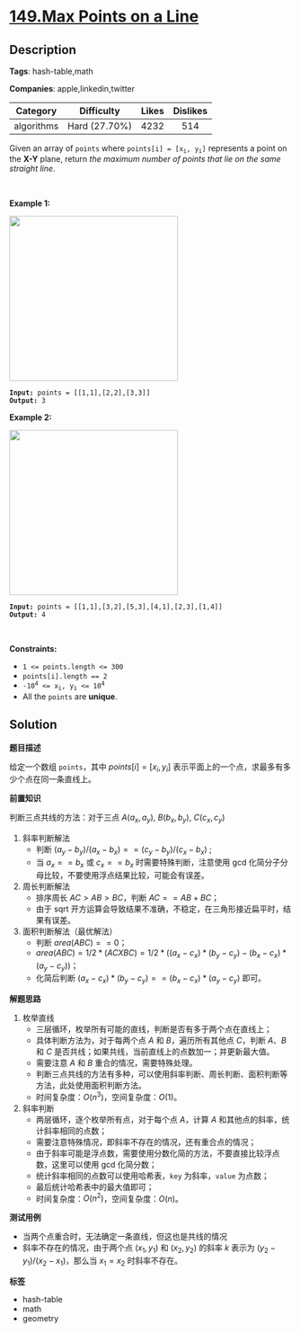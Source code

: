 # [149.Max Points on a Line](https://leetcode.com/problems/max-points-on-a-line/description/)

## Description

**Tags**: hash-table,math

**Companies**: apple,linkedin,twitter

|  Category  |  Difficulty   | Likes | Dislikes |
| :--------: | :-----------: | :---: | :------: |
| algorithms | Hard (27.70%) | 4232  |   514    |

<p>Given an array of <code>points</code> where <code>points[i] = [x<sub>i</sub>, y<sub>i</sub>]</code> represents a point on the <strong>X-Y</strong> plane, return <em>the maximum number of points that lie on the same straight line</em>.</p>
<p>&nbsp;</p>
<p><strong class="example">Example 1:</strong></p>
<img alt="" src="https://assets.leetcode.com/uploads/2021/02/25/plane1.jpg" style="width: 300px; height: 294px;" />
<pre><code><strong>Input:</strong> points = [[1,1],[2,2],[3,3]]
<strong>Output:</strong> 3</code></pre>
<p><strong class="example">Example 2:</strong></p>
<img alt="" src="https://assets.leetcode.com/uploads/2021/02/25/plane2.jpg" style="width: 300px; height: 294px;" />
<pre><code><strong>Input:</strong> points = [[1,1],[3,2],[5,3],[4,1],[2,3],[1,4]]
<strong>Output:</strong> 4</code></pre>
<p>&nbsp;</p>
<p><strong>Constraints:</strong></p>
<ul>
  <li><code>1 &lt;= points.length &lt;= 300</code></li>
  <li><code>points[i].length == 2</code></li>
  <li><code>-10<sup>4</sup> &lt;= x<sub>i</sub>, y<sub>i</sub> &lt;= 10<sup>4</sup></code></li>
  <li>All the <code>points</code> are <strong>unique</strong>.</li>
</ul>

## Solution

**题目描述**

给定一个数组 `points`，其中 $points[i] = [x_i, y_i]$ 表示平面上的一个点，求最多有多少个点在同一条直线上。

**前置知识**

判断三点共线的方法：对于三点 $A(a_x, a_y)$, $B(b_x, b_y)$, $C(c_x, c_y)$

1. 斜率判断解法
   - 判断 $(a_y-b_y)/(a_x-b_x) == (c_y-b_y)/(c_x-b_x)$ ;
   - 当 $a_x == b_x$ 或 $c_x == b_x$ 时需要特殊判断，注意使用 gcd 化简分子分母比较，不要使用浮点结果比较，可能会有误差。
2. 周长判断解法
   - 排序周长 $AC > AB > BC$，判断 $AC == AB + BC$；
   - 由于 sqrt 开方运算会导致结果不准确，不稳定，在三角形接近扁平时，结果有误差。
3. 面积判断解法（最优解法）
   - 判断 $area(ABC) == 0$；
   - $area(ABC) = 1/2 * ( AC X BC )  = 1/2 *((a_x-c_x)*(b_y-c_y)-(b_x-c_x)*(a_y-c_y))$；
   - 化简后判断 $(a_x-c_x)*(b_y-c_y) == (b_x-c_x)*(a_y-c_y)$ 即可。

**解题思路**

1. 枚举直线
   - 三层循环，枚举所有可能的直线，判断是否有多于两个点在直线上；
   - 具体判断方法为，对于每两个点 $A$ 和 $B$，遍历所有其他点 $C$，判断 $A$、$B$ 和 $C$ 是否共线；如果共线，当前直线上的点数加一；并更新最大值。
   - 需要注意 $A$ 和 $B$ 重合的情况，需要特殊处理。
   - 判断三点共线的方法有多种，可以使用斜率判断、周长判断、面积判断等方法，此处使用面积判断方法。
   - 时间复杂度：$O(n^3)$，空间复杂度：$O(1)$。
2. 斜率判断
   - 两层循环，逐个枚举所有点，对于每个点 $A$，计算 $A$ 和其他点的斜率，统计斜率相同的点数；
   - 需要注意特殊情况，即斜率不存在的情况，还有重合点的情况；
   - 由于斜率可能是浮点数，需要使用分数化简的方法，不要直接比较浮点数，这里可以使用 gcd 化简分数；
   - 统计斜率相同的点数可以使用哈希表，`key` 为斜率，`value` 为点数；
   - 最后统计哈希表中的最大值即可；
   - 时间复杂度：$O(n^2)$，空间复杂度：$O(n)$。

**测试用例**

- 当两个点重合时，无法确定一条直线，但这也是共线的情况
- 斜率不存在的情况，由于两个点 $(x_1, y_1)$ 和 $(x_2, y_2)$ 的斜率 $k$ 表示为 $(y_2 - y_1) / (x_2 - x_1)$，那么当 $x_1 = x_2$ 时斜率不存在。

**标签**

- hash-table
- math
- geometry
